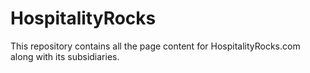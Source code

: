# HospitalityRocks

This repository contains all the page content for HospitalityRocks.com along with its subsidiaries.
